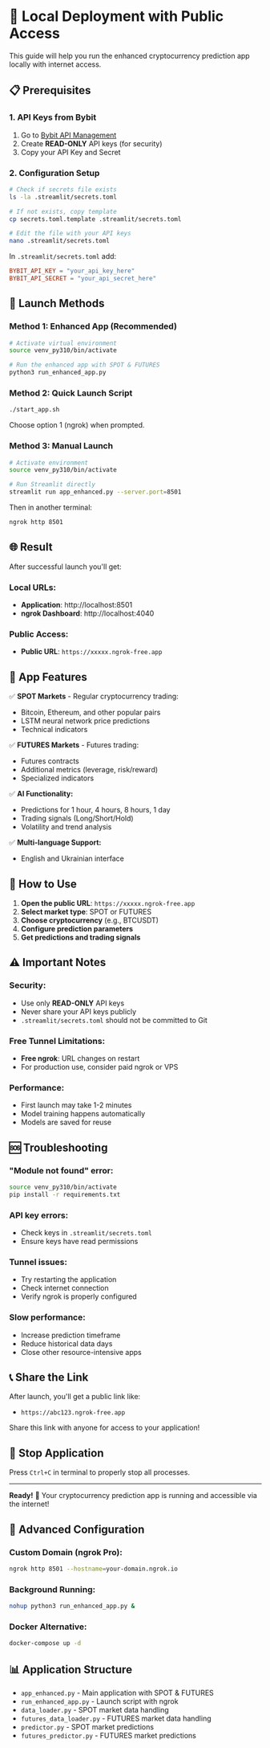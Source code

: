 # 🚀 Local Deployment with Public Access

This guide will help you run the enhanced cryptocurrency prediction app locally with internet access.

## 📋 Prerequisites

### 1. API Keys from Bybit
1. Go to [Bybit API Management](https://www.bybit.com/app/user/api-management)
2. Create **READ-ONLY** API keys (for security)
3. Copy your API Key and Secret

### 2. Configuration Setup
```bash
# Check if secrets file exists
ls -la .streamlit/secrets.toml

# If not exists, copy template
cp secrets.toml.template .streamlit/secrets.toml

# Edit the file with your API keys
nano .streamlit/secrets.toml
```

In `.streamlit/secrets.toml` add:
```toml
BYBIT_API_KEY = "your_api_key_here"
BYBIT_API_SECRET = "your_api_secret_here"
```

## 🚀 Launch Methods

### Method 1: Enhanced App (Recommended)
```bash
# Activate virtual environment
source venv_py310/bin/activate

# Run the enhanced app with SPOT & FUTURES
python3 run_enhanced_app.py
```

### Method 2: Quick Launch Script
```bash
./start_app.sh
```
Choose option 1 (ngrok) when prompted.

### Method 3: Manual Launch
```bash
# Activate environment
source venv_py310/bin/activate

# Run Streamlit directly
streamlit run app_enhanced.py --server.port=8501
```
Then in another terminal:
```bash
ngrok http 8501
```

## 🌐 Result

After successful launch you'll get:

### Local URLs:
- **Application**: http://localhost:8501
- **ngrok Dashboard**: http://localhost:4040

### Public Access:
- **Public URL**: `https://xxxxx.ngrok-free.app`

## 📱 App Features

✅ **SPOT Markets** - Regular cryptocurrency trading:
- Bitcoin, Ethereum, and other popular pairs
- LSTM neural network price predictions
- Technical indicators

✅ **FUTURES Markets** - Futures trading:
- Futures contracts
- Additional metrics (leverage, risk/reward)
- Specialized indicators

✅ **AI Functionality:**
- Predictions for 1 hour, 4 hours, 8 hours, 1 day
- Trading signals (Long/Short/Hold)
- Volatility and trend analysis

✅ **Multi-language Support:**
- English and Ukrainian interface

## 🎯 How to Use

1. **Open the public URL**: `https://xxxxx.ngrok-free.app`
2. **Select market type**: SPOT or FUTURES
3. **Choose cryptocurrency** (e.g., BTCUSDT)
4. **Configure prediction parameters**
5. **Get predictions and trading signals**

## ⚠️ Important Notes

### Security:
- Use only **READ-ONLY** API keys
- Never share your API keys publicly
- `.streamlit/secrets.toml` should not be committed to Git

### Free Tunnel Limitations:
- **Free ngrok**: URL changes on restart
- For production use, consider paid ngrok or VPS

### Performance:
- First launch may take 1-2 minutes
- Model training happens automatically
- Models are saved for reuse

## 🆘 Troubleshooting

### "Module not found" error:
```bash
source venv_py310/bin/activate
pip install -r requirements.txt
```

### API key errors:
- Check keys in `.streamlit/secrets.toml`
- Ensure keys have read permissions

### Tunnel issues:
- Try restarting the application
- Check internet connection
- Verify ngrok is properly configured

### Slow performance:
- Increase prediction timeframe
- Reduce historical data days
- Close other resource-intensive apps

## 📞 Share the Link

After launch, you'll get a public link like:
- `https://abc123.ngrok-free.app`

Share this link with anyone for access to your application!

## 🛑 Stop Application

Press `Ctrl+C` in terminal to properly stop all processes.

---

**Ready!** 🎉 Your cryptocurrency prediction app is running and accessible via the internet!

## 🔧 Advanced Configuration

### Custom Domain (ngrok Pro):
```bash
ngrok http 8501 --hostname=your-domain.ngrok.io
```

### Background Running:
```bash
nohup python3 run_enhanced_app.py &
```

### Docker Alternative:
```bash
docker-compose up -d
```

## 📊 Application Structure

- `app_enhanced.py` - Main application with SPOT & FUTURES
- `run_enhanced_app.py` - Launch script with ngrok
- `data_loader.py` - SPOT market data handling
- `futures_data_loader.py` - FUTURES market data handling
- `predictor.py` - SPOT market predictions
- `futures_predictor.py` - FUTURES market predictions 